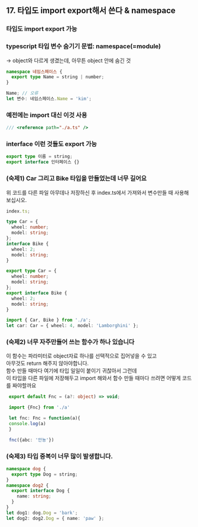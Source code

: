 ## 17. 타입도 import export해서 쓴다 & namespace

### 타입도 import export 가능

### typescript 타입 변수 숨기기 문법: namespace(=module)

-> object와 다르게 생겼는데, 아무튼 object 안에 숨긴 것

```ts
namespace 네임스페이스 {
  export type Name = string | number;
}

Name; // 오류
let 변수: 네임스페이스.Name = 'kim';
```

### 예전에는 import 대신 이것 사용

```ts
/// <reference path="./a.ts" />
```

### interface 이런 것들도 export 가능

```ts
export type 이름 = string;
export interface 인터페이스 {}
```

### (숙제1) Car 그리고 Bike 타입을 만들었는데 너무 길어요

위 코드를 다른 파일 아무데나 저장하신 후 index.ts에서 가져와서 변수만들 때 사용해보십시오.

```ts
index.ts;

type Car = {
  wheel: number;
  model: string;
};
interface Bike {
  wheel: 2;
  model: string;
}
```

```ts
export type Car = {
  wheel: number;
  model: string;
};
export interface Bike {
  wheel: 2;
  model: string;
}

import { Car, Bike } from './a';
let car: Car = { wheel: 4, model: 'Lamborghini' };
```

### (숙제2) 너무 자주만들어 쓰는 함수가 하나 있습니다

이 함수는 파라미터로 object자료 하나를 선택적으로 집어넣을 수 있고<br>
아무것도 return 해주지 않아야합니다. <br>
함수 만들 때마다 여기에 타입 일일이 붙이기 귀찮아서 그런데<br>
이 타입을 다른 파일에 저장해두고 import 해와서 함수 만들 때마다 쓰려면 어떻게 코드를 짜야할까요<br>

```ts
 export default Fnc = (a?: object) => void;

 import {Fnc} from './a'

 let fnc: Fnc = function(a){
 console.log(a)
 }

 fnc({abc: '안뇽'})
```

### (숙제3) 타입 중복이 너무 많이 발생합니다.

```ts
namespace dog {
  export type Dog = string;
}
namespace dog2 {
  export interface Dog {
    name: string;
  }
}
let dog1: dog.Dog = 'bark';
let dog2: dog2.Dog = { name: 'paw' };
```
